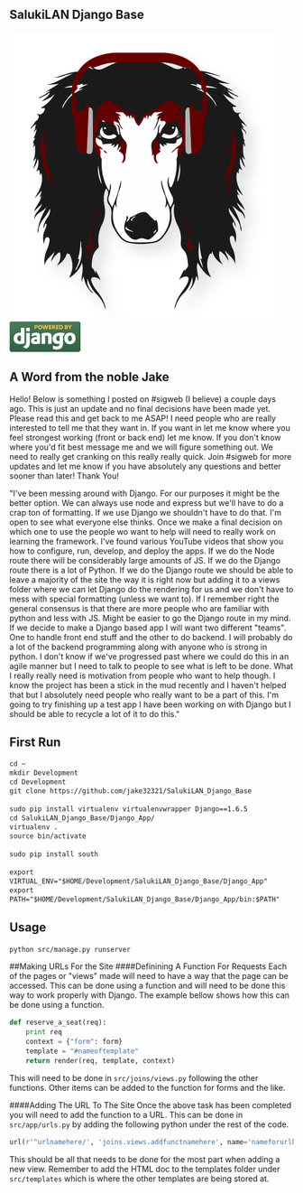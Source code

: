 ## SalukiLAN Django Base

![SalukiLAN logo](./SLAN.png)
![Powered_by_Django logo](./djangopowered126x54.gif)

## A Word from the noble Jake 

Hello!  Below is something I posted on #sigweb (I believe) a couple days ago.  This is just an update and no final decisions have been made yet.  Please read this and get back to me ASAP!  I need people who are really interested to tell me that they want in.  If you want in let me know where you feel strongest working (front or back end) let me know.  If you don't know where you'd fit best message me and we will figure something out.  We need to really get cranking on this really really quick.  Join #sigweb for more updates and let me know if you have absolutely any questions and better sooner than later! Thank You!

"I've been messing around with Django.  For our purposes it might be the better option.  We can always use node and express but we'll have to do a crap ton of formatting.  If we use Django we shouldn't have to do that.  I'm open to see what everyone else thinks.   Once we make a final decision on which one to use the people wo want to help will need to really work on learning the framework.  I've found various YouTube videos that show you how to configure, run, develop, and deploy the apps.  If we do the Node route there will be considerably large amounts of JS.  If we do the Django route there is a lot of Python.  If we do the Django route we should be able to leave a majority of the site the way it is right now but adding it to a views folder where we can let Django do the rendering for us and we don't have to mess with special formatting (unless we want to).  If I remember right the general consensus is that there are more people who are familiar with python and less with JS.  Might be easier to go the Django route in my mind. If we decide to make a Django based app I will want two different "teams".  One to handle front end stuff and the other to do backend.  I will probably do a lot of the backend programming along with anyone who is strong in python.  I don't know if we've progressed past where we could do this in an agile manner but I need to talk to people to see what is left to be done.  What I really really need is motivation from people who want to help though.  I know the project has been a stick in the mud recently and I haven't helped that but I absolutely need people who really want to be a part of this.  I'm going to try finishing up a test app I have been working on with Django but I should be able to recycle a lot of it to do this."

## First Run
```
cd ~
mkdir Development
cd Development
git clone https://github.com/jake32321/SalukiLAN_Django_Base

sudo pip install virtualenv virtualenvwrapper Django==1.6.5
cd SalukiLAN_Django_Base/Django_App/
virtualenv .
source bin/activate

sudo pip install south

export VIRTUAL_ENV="$HOME/Development/SalukiLAN_Django_Base/Django_App"
export PATH="$HOME/Development/SalukiLAN_Django_Base/Django_App/bin:$PATH"
```

## Usage
`python src/manage.py runserver`

##Making URLs For the Site
####Definining A Function For Requests 
Each of the pages or "views" made will need to have a way that the page can be accessed.  This can be done using a function and will need to be done this way to work properly with Django.  The example bellow shows how this can be done using a function.

```Python
def reserve_a_seat(req):
 	print req
	context = {"form": form}
	template = "#nameoftemplate"
	return render(req, template, context)
```
This will need to be done in ```src/joins/views.py``` following the other functions.  Other items can be added to the function for forms and the like.

####Adding The URL To The Site
Once the above task has been completed you will need to add the function to a URL.  This can be done in ```src/app/urls.py``` by adding the following python under the rest of the code.

```Python
url(r'^urlnamehere/', 'joins.views.addfunctnamehere', name='nameforurlhere')
```
This should be all that needs to be done for the most part when adding a new view.  Remember to add the HTML doc to the templates folder under ```src/templates``` which is where the other templates are being stored at.
